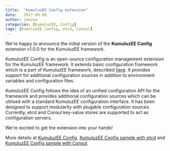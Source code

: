 ```yaml
---
title:  "KumuluzEE Config extension"
date:   2017-09-09
author: jmezna
categories: [KumuluzEE, Config]
tags: [KumuluzEE Config, etcd, Consul]
---
```


We're happy to announce the initial version of the **KumuluzEE Config**
extension v1.0.0 for the KumuluzEE framework.

<!--more-->

KumuluzEE Config is an open-source configuration management extension for the KumuluzEE framework. It extends basic
configuration framework which is a part of KumuluzEE framework, described
[here](https://github.com/kumuluz/kumuluzee/wiki/Configuration). It provides support for additional configuration
sources in addition to environment variables and configuration files.

KumuluzEE Config follows the idea of an unified configuration API for the framework and provides additional
configuration sources which can be utilised with a standard KumuluzEE configuration interface. It has been
designed to support modularity with plugable configuration sources. Currently, etcd and
Consul key-value stores are supported to act as configuration servers.

We're excited to get the extension into your hands!

More details at [KumuluzEE Config](https://github.com/kumuluz/kumuluzee-config/blob/master/README.md),
[KumuluzEE Config sample with etcd](https://github.com/kumuluz/kumuluzee-samples/tree/master/kumuluzee-config-etcd) and
[KumuluzEE Config sample with Consul](https://github.com/kumuluz/kumuluzee-samples/tree/master/kumuluzee-config-consul).
